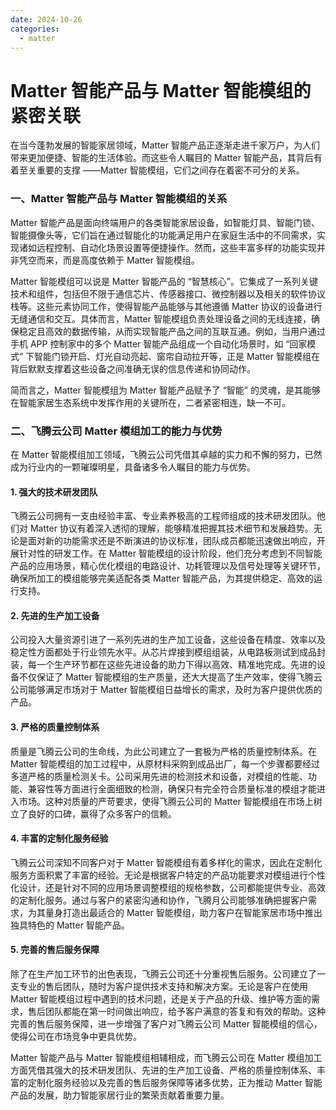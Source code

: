 ```yaml
---
date: 2024-10-26
categories:
  - matter
---
```


# Matter 智能产品与 Matter 智能模组的紧密关联

在当今蓬勃发展的智能家居领域，Matter 智能产品正逐渐走进千家万户，为人们带来更加便捷、智能的生活体验。而这些令人瞩目的 Matter 智能产品，其背后有着至关重要的支撑 ——Matter 智能模组，它们之间存在着密不可分的关系。

<!-- more -->
### 一、Matter 智能产品与 Matter 智能模组的关系

Matter 智能产品是面向终端用户的各类智能家居设备，如智能灯具、智能门锁、智能摄像头等，它们旨在通过智能化的功能满足用户在家庭生活中的不同需求，实现诸如远程控制、自动化场景设置等便捷操作。然而，这些丰富多样的功能实现并非凭空而来，而是高度依赖于 Matter 智能模组。

Matter 智能模组可以说是 Matter 智能产品的 “智慧核心”。它集成了一系列关键技术和组件，包括但不限于通信芯片、传感器接口、微控制器以及相关的软件协议栈等。这些元素协同工作，使得智能产品能够与其他遵循 Matter 协议的设备进行无缝通信和交互。具体而言，Matter 智能模组负责处理设备之间的无线连接，确保稳定且高效的数据传输，从而实现智能产品之间的互联互通。例如，当用户通过手机 APP 控制家中的多个 Matter 智能产品组成一个自动化场景时，如 “回家模式” 下智能门锁开启、灯光自动亮起、窗帘自动拉开等，正是 Matter 智能模组在背后默默支撑着这些设备之间准确无误的信息传递和协同动作。

简而言之，Matter 智能模组为 Matter 智能产品赋予了 “智能” 的灵魂，是其能够在智能家居生态系统中发挥作用的关键所在，二者紧密相连，缺一不可。

### 二、飞腾云公司 Matter 模组加工的能力与优势

在 Matter 智能模组加工领域，飞腾云公司凭借其卓越的实力和不懈的努力，已然成为行业内的一颗璀璨明星，具备诸多令人瞩目的能力与优势。

#### 1. 强大的技术研发团队

飞腾云公司拥有一支由经验丰富、专业素养极高的工程师组成的技术研发团队。他们对 Matter 协议有着深入透彻的理解，能够精准把握其技术细节和发展趋势。无论是面对新的功能需求还是不断演进的协议标准，团队成员都能迅速做出响应，开展针对性的研发工作。在 Matter 智能模组的设计阶段，他们充分考虑到不同智能产品的应用场景，精心优化模组的电路设计、功耗管理以及信号处理等关键环节，确保所加工的模组能够完美适配各类 Matter 智能产品，为其提供稳定、高效的运行支持。

#### 2. 先进的生产加工设备

公司投入大量资源引进了一系列先进的生产加工设备，这些设备在精度、效率以及稳定性方面都处于行业领先水平。从芯片焊接到模组组装，从电路板测试到成品封装，每一个生产环节都在这些先进设备的助力下得以高效、精准地完成。先进的设备不仅保证了 Matter 智能模组的生产质量，还大大提高了生产效率，使得飞腾云公司能够满足市场对于 Matter 智能模组日益增长的需求，及时为客户提供优质的产品。

#### 3. 严格的质量控制体系

质量是飞腾云公司的生命线，为此公司建立了一套极为严格的质量控制体系。在 Matter 智能模组的加工过程中，从原材料采购到成品出厂，每一个步骤都要经过多道严格的质量检测关卡。公司采用先进的检测技术和设备，对模组的性能、功能、兼容性等方面进行全面细致的检测，确保只有完全符合质量标准的模组才能进入市场。这种对质量的严苛要求，使得飞腾云公司的 Matter 智能模组在市场上树立了良好的口碑，赢得了众多客户的信赖。

#### 4. 丰富的定制化服务经验

飞腾云公司深知不同客户对于 Matter 智能模组有着多样化的需求，因此在定制化服务方面积累了丰富的经验。无论是根据客户特定的产品功能要求对模组进行个性化设计，还是针对不同的应用场景调整模组的规格参数，公司都能提供专业、高效的定制化服务。通过与客户的紧密沟通和协作，飞腾月公司能够准确把握客户需求，为其量身打造出最适合的 Matter 智能模组，助力客户在智能家居市场中推出独具特色的 Matter 智能产品。

#### 5. 完善的售后服务保障

除了在生产加工环节的出色表现，飞腾云公司还十分重视售后服务。公司建立了一支专业的售后团队，随时为客户提供技术支持和解决方案。无论是客户在使用 Matter 智能模组过程中遇到的技术问题，还是关于产品的升级、维护等方面的需求，售后团队都能在第一时间做出响应，给予客户满意的答复和有效的帮助。这种完善的售后服务保障，进一步增强了客户对飞腾云公司 Matter 智能模组的信心，使得公司在市场竞争中更具优势。

Matter 智能产品与 Matter 智能模组相辅相成，而飞腾云公司在 Matter 模组加工方面凭借其强大的技术研发团队、先进的生产加工设备、严格的质量控制体系、丰富的定制化服务经验以及完善的售后服务保障等诸多优势，正为推动 Matter 智能产品的发展，助力智能家居行业的繁荣贡献着重要力量。